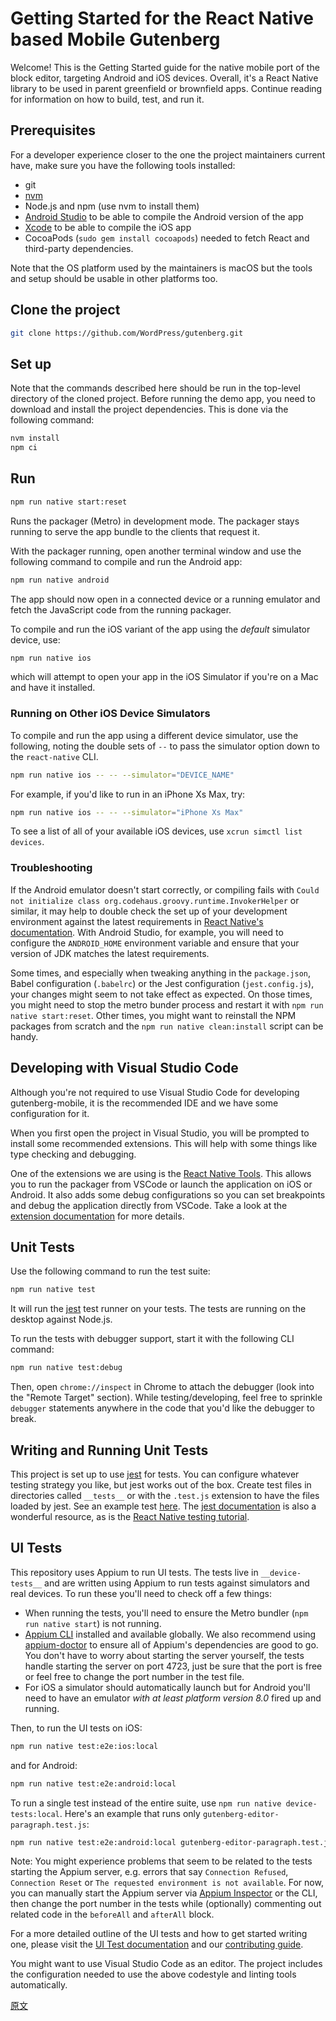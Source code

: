 # Getting Started for the React Native based Mobile Gutenberg

Welcome! This is the Getting Started guide for the native mobile port of the block editor, targeting Android and iOS devices. Overall, it's a React Native library to be used in parent greenfield or brownfield apps. Continue reading for information on how to build, test, and run it.

## Prerequisites

For a developer experience closer to the one the project maintainers current have, make sure you have the following tools installed:

-   git
-   [nvm](https://github.com/nvm-sh/nvm)
-   Node.js and npm (use nvm to install them)
-   [Android Studio](https://developer.android.com/studio/) to be able to compile the Android version of the app
-   [Xcode](https://developer.apple.com/xcode/) to be able to compile the iOS app
-   CocoaPods (`sudo gem install cocoapods`) needed to fetch React and third-party dependencies.

Note that the OS platform used by the maintainers is macOS but the tools and setup should be usable in other platforms too.

## Clone the project

```sh
git clone https://github.com/WordPress/gutenberg.git
```

## Set up

Note that the commands described here should be run in the top-level directory of the cloned project. Before running the demo app, you need to download and install the project dependencies. This is done via the following command:

```sh
nvm install
npm ci
```

## Run

```sh
npm run native start:reset
```

Runs the packager (Metro) in development mode. The packager stays running to serve the app bundle to the clients that request it.

With the packager running, open another terminal window and use the following command to compile and run the Android app:

```sh
npm run native android
```

The app should now open in a connected device or a running emulator and fetch the JavaScript code from the running packager.

To compile and run the iOS variant of the app using the _default_ simulator device, use:

```sh
npm run native ios
```

which will attempt to open your app in the iOS Simulator if you're on a Mac and have it installed.

### Running on Other iOS Device Simulators

To compile and run the app using a different device simulator, use the following, noting the double sets of `--` to pass the simulator option down to the `react-native` CLI.

```sh
npm run native ios -- -- --simulator="DEVICE_NAME"
```

For example, if you'd like to run in an iPhone Xs Max, try:

```sh
npm run native ios -- -- --simulator="iPhone Xs Max"
```

To see a list of all of your available iOS devices, use `xcrun simctl list devices`.

### Troubleshooting

If the Android emulator doesn't start correctly, or compiling fails with `Could not initialize class org.codehaus.groovy.runtime.InvokerHelper` or similar, it may help to double check the set up of your development environment against the latest requirements in [React Native's documentation](https://reactnative.dev/docs/environment-setup). With Android Studio, for example, you will need to configure the `ANDROID_HOME` environment variable and ensure that your version of JDK matches the latest requirements.

Some times, and especially when tweaking anything in the `package.json`, Babel configuration (`.babelrc`) or the Jest configuration (`jest.config.js`), your changes might seem to not take effect as expected. On those times, you might need to stop the metro bunder process and restart it with `npm run native start:reset`. Other times, you might want to reinstall the NPM packages from scratch and the `npm run native clean:install` script can be handy.

## Developing with Visual Studio Code

Although you're not required to use Visual Studio Code for developing gutenberg-mobile, it is the recommended IDE and we have some configuration for it.

When you first open the project in Visual Studio, you will be prompted to install some recommended extensions. This will help with some things like type checking and debugging.

One of the extensions we are using is the [React Native Tools](https://marketplace.visualstudio.com/items?itemName=vsmobile.vscode-react-native). This allows you to run the packager from VSCode or launch the application on iOS or Android. It also adds some debug configurations so you can set breakpoints and debug the application directly from VSCode. Take a look at the [extension documentation](https://marketplace.visualstudio.com/items?itemName=vsmobile.vscode-react-native) for more details.

## Unit Tests

Use the following command to run the test suite:

```sh
npm run native test
```

It will run the [jest](https://github.com/facebook/jest) test runner on your tests. The tests are running on the desktop against Node.js.

To run the tests with debugger support, start it with the following CLI command:

```sh
npm run native test:debug
```

Then, open `chrome://inspect` in Chrome to attach the debugger (look into the "Remote Target" section). While testing/developing, feel free to sprinkle `debugger` statements anywhere in the code that you'd like the debugger to break.

## Writing and Running Unit Tests

This project is set up to use [jest](https://facebook.github.io/jest/) for tests. You can configure whatever testing strategy you like, but jest works out of the box. Create test files in directories called `__tests__` or with the `.test.js` extension to have the files loaded by jest. See an example test [here](https://github.com/WordPress/gutenberg/blob/HEAD/packages/react-native-editor/src/test/api-fetch-setup.test.js). The [jest documentation](https://facebook.github.io/jest/docs/en/getting-started.html) is also a wonderful resource, as is the [React Native testing tutorial](https://facebook.github.io/jest/docs/en/tutorial-react-native.html).

## UI Tests

This repository uses Appium to run UI tests. The tests live in `__device-tests__` and are written using Appium to run tests against simulators and real devices. To run these you'll need to check off a few things:

-   When running the tests, you'll need to ensure the Metro bundler (`npm run native start`) is not running.
-   [Appium CLI](https://github.com/appium/appium/blob/1.x/docs/en/about-appium/getting-started.md) installed and available globally. We also recommend using [appium-doctor](https://github.com/appium/appium-doctor) to ensure all of Appium's dependencies are good to go. You don't have to worry about starting the server yourself, the tests handle starting the server on port 4723, just be sure that the port is free or feel free to change the port number in the test file.
-   For iOS a simulator should automatically launch but for Android you'll need to have an emulator _with at least platform version 8.0_ fired up and running.

Then, to run the UI tests on iOS:

```sh
npm run native test:e2e:ios:local
```

and for Android:

```sh
npm run native test:e2e:android:local
```

To run a single test instead of the entire suite, use `npm run native device-tests:local`. Here's an example that runs only `gutenberg-editor-paragraph.test.js`:

```sh
npm run native test:e2e:android:local gutenberg-editor-paragraph.test.js
```

Note: You might experience problems that seem to be related to the tests starting the Appium server, e.g. errors that say `Connection Refused`, `Connection Reset` or `The requested environment is not available`. For now, you can manually start the Appium server via [Appium Inspector](https://github.com/appium/appium-inspector/) or the CLI, then change the port number in the tests while (optionally) commenting out related code in the `beforeAll` and `afterAll` block.

For a more detailed outline of the UI tests and how to get started writing one, please visit the [UI Test documentation](/packages/react-native-editor/__device-tests__/README.md) and our [contributing guide](/packages/react-native-editor/__device-tests__/CONTRIBUTING.md).

You might want to use Visual Studio Code as an editor. The project includes the configuration needed to use the above codestyle and linting tools automatically.

[原文](https://github.com/WordPress/gutenberg/blob/trunk/docs/contributors/code/react-native/getting-started-react-native.md)
